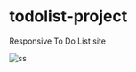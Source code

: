 # todolist-project

Responsive To Do List site

![ss](https://user-images.githubusercontent.com/102031418/189958840-eb62473b-297e-4b4c-a8b2-c90ff4f16218.png)
